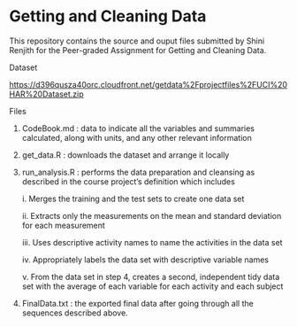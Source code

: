 # Getting and Cleaning Data

This repository contains the source and ouput files submitted by Shini Renjith for the Peer-graded Assignment for Getting and Cleaning Data.

Dataset

https://d396qusza40orc.cloudfront.net/getdata%2Fprojectfiles%2FUCI%20HAR%20Dataset.zip

Files

1. CodeBook.md : data to indicate all the variables and summaries calculated, along with units, and any other relevant information
2. get_data.R : downloads the dataset and arrange it locally
3. run_analysis.R : performs the data preparation and cleansing as described in the course project’s definition which includes

	i. Merges the training and the test sets to create one data set
	
	ii. Extracts only the measurements on the mean and standard deviation for each measurement
	
	iii. Uses descriptive activity names to name the activities in the data set
	
	iv. Appropriately labels the data set with descriptive variable names
	
	v. From the data set in step 4, creates a second, independent tidy data set with the average of each variable for each activity and each subject
	
4. FinalData.txt : the exported final data after going through all the sequences described above.
